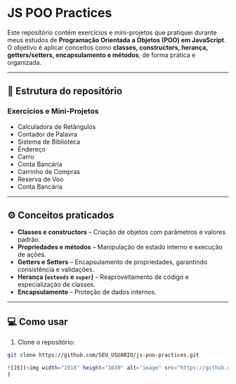 # JS POO Practices

Este repositório contém exercícios e mini-projetos que pratiquei durante meus estudos de **Programação Orientada a Objetos (POO) em JavaScript**.  
O objetivo é aplicar conceitos como **classes, constructors, herança, getters/setters, encapsulamento e métodos**, de forma prática e organizada.

---

## 📂 Estrutura do repositório

### Exercícios e Mini-Projetos

- Calculadora de Retângulos
- Contador de Palavra
- Sistema de Biblioteca
- Endereço
- Carro
- Conta Bancária
- Carrinho de Compras
- Reserva de Voo
- Conta Bancária

---

## ⚙️ Conceitos praticados
- **Classes e constructors** – Criação de objetos com parâmetros e valores padrão.  
- **Propriedades e métodos** – Manipulação de estado interno e execução de ações.  
- **Getters e Setters** – Encapsulamento de propriedades, garantindo consistência e validações.  
- **Herança (`extends` e `super`)** – Reaproveitamento de código e especialização de classes.  
- **Encapsulamento** – Proteção de dados internos.  

---

## 💻 Como usar
1. Clone o repositório:
```bash
git clone https://github.com/SEU_USUARIO/js-poo-practices.git

![JS](<img width="1918" height="1030" alt="image" src="https://github.com/user-attachments/assets/7e7daf68-77fc-4e56-8cbf-6c40cc16e725" />
)
